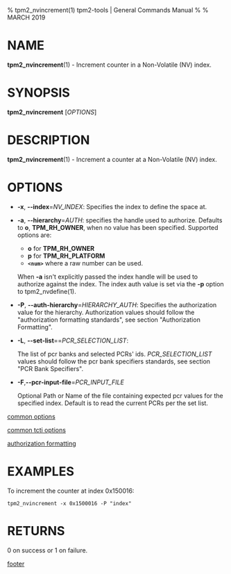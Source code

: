% tpm2_nvincrement(1) tpm2-tools | General Commands Manual
%
% MARCH 2019

# NAME

**tpm2_nvincrement**(1) - Increment counter in a Non-Volatile (NV) index.

# SYNOPSIS

**tpm2_nvincrement** [*OPTIONS*]

# DESCRIPTION

**tpm2_nvincrement**(1) - Increment a counter at a Non-Volatile (NV) index.

# OPTIONS

  * **-x**, **--index**=_NV\_INDEX_:
    Specifies the index to define the space at.

  * **-a**, **--hierarchy**=_AUTH_:
    specifies the handle used to authorize. Defaults to **o**, **TPM_RH_OWNER**,
    when no value has been specified.
    Supported options are:
      * **o** for **TPM_RH_OWNER**
      * **p** for **TPM_RH_PLATFORM**
      * **`<num>`** where a raw number can be used.

    When **-a** isn't explicitly passed the index handle will be used to
    authorize against the index. The index auth value is set via the
    **-p** option to tpm2_nvdefine(1).

  * **-P**, **--auth-hierarchy**=_HIERARCHY\_AUTH_:
    Specifies the authorization value for the hierarchy. Authorization values
    should follow the "authorization formatting standards", see section
    "Authorization Formatting".

  * **-L**, **--set-list**==_PCR\_SELECTION\_LIST_:

    The list of pcr banks and selected PCRs' ids.
    _PCR\_SELECTION\_LIST_ values should follow the
    pcr bank specifiers standards, see section "PCR Bank Specifiers".

  * **-F**,**--pcr-input-file**=_PCR\_INPUT\_FILE_

    Optional Path or Name of the file containing expected pcr values for the specified index.
    Default is to read the current PCRs per the set list.

[common options](common/options.md)

[common tcti options](common/tcti.md)

[authorization formatting](common/authorizations.md)

# EXAMPLES

To increment the counter at index 0x150016:

```
tpm2_nvincrement -x 0x1500016 -P "index" 
```

# RETURNS

0 on success or 1 on failure.

[footer](common/footer.md)
